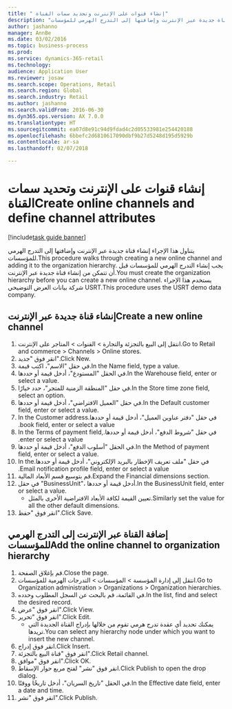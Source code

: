 ```yaml
--- 
title: " إنشاء قنوات على الإنترنت وتحديد سمات القناة"
description: "يتناول هذا الإجراء إنشاء قناة جديدة عبر الإنترنت وإضافتها إلى التدرج الهرمي للمؤسسات."
author: jashanno
manager: AnnBe
ms.date: 03/02/2016
ms.topic: business-process
ms.prod: 
ms.service: dynamics-365-retail
ms.technology: 
audience: Application User
ms.reviewer: josaw
ms.search.scope: Operations, Retail
ms.search.region: Global
ms.search.industry: Retail
ms.author: jashanno
ms.search.validFrom: 2016-06-30
ms.dyn365.ops.version: AX 7.0.0
ms.translationtype: HT
ms.sourcegitcommit: ea07d8e91c94d9fdad4c2d05533981e254420188
ms.openlocfilehash: 6bbefc2d6810617090dbf9b27d5248d195d5929b
ms.contentlocale: ar-sa
ms.lasthandoff: 02/07/2018

---
```

# <a name="create-online-channels-and-define-channel-attributes"></a><span data-ttu-id="60361-103"> إنشاء قنوات على الإنترنت وتحديد سمات القناة</span><span class="sxs-lookup"><span data-stu-id="60361-103">Create online channels and define channel attributes</span></span>

[!include[task guide banner](../includes/task-guide-banner.md)]

<span data-ttu-id="60361-104">يتناول هذا الإجراء إنشاء قناة جديدة عبر الإنترنت وإضافتها إلى التدرج الهرمي للمؤسسات.</span><span class="sxs-lookup"><span data-stu-id="60361-104">This procedure walks through creating a new online channel and adding it to the organization hierarchy.</span></span> <span data-ttu-id="60361-105">يجب إنشاء التدرج الهرمي للمؤسسات قبل أن تتمكن من إنشاء قناة جديدة عبر الإنترنت.</span><span class="sxs-lookup"><span data-stu-id="60361-105">You must create the organization hierarchy before you can create a new online channel.</span></span> <span data-ttu-id="60361-106">يستخدم هذا الإجراء شركة بيانات العرض التوضيحي USRT.</span><span class="sxs-lookup"><span data-stu-id="60361-106">This procedure uses the USRT demo data company.</span></span>


## <a name="create-a-new-online-channel"></a><span data-ttu-id="60361-107">إنشاء قناة جديدة عبر الإنترنت</span><span class="sxs-lookup"><span data-stu-id="60361-107">Create a new online channel</span></span>
1. <span data-ttu-id="60361-108">انتقل إلى البيع بالتجزئة والتجارة > القنوات > المتاجر على الإنترنت.</span><span class="sxs-lookup"><span data-stu-id="60361-108">Go to Retail and commerce > Channels > Online stores.</span></span>
2. <span data-ttu-id="60361-109">انقر فوق "جديد".</span><span class="sxs-lookup"><span data-stu-id="60361-109">Click New.</span></span>
3. <span data-ttu-id="60361-110">في حقل "الاسم"، اكتب قيمة.</span><span class="sxs-lookup"><span data-stu-id="60361-110">In the Name field, type a value.</span></span>
4. <span data-ttu-id="60361-111">في الحقل "المستودع"، أدخل قيمة أو حددها.</span><span class="sxs-lookup"><span data-stu-id="60361-111">In the Warehouse field, enter or select a value.</span></span>
5. <span data-ttu-id="60361-112">في حقل "‏‫المنطقة الزمنية للمتجر‬"، حدد خيارًا.</span><span class="sxs-lookup"><span data-stu-id="60361-112">In the Store time zone field, select an option.</span></span>
6. <span data-ttu-id="60361-113">في حقل "العميل الافتراضي"، أدخل قيمة أو حددها.</span><span class="sxs-lookup"><span data-stu-id="60361-113">In the Default customer field, enter or select a value.</span></span>
7. <span data-ttu-id="60361-114">في حقل "‏‫دفتر عناوين العميل"، أدخل قيمة أو حددها.</span><span class="sxs-lookup"><span data-stu-id="60361-114">In the Customer address book field, enter or select a value.</span></span>
8. <span data-ttu-id="60361-115">في حقل "‏‫شروط الدفع"، أدخل قيمة أو حددها.</span><span class="sxs-lookup"><span data-stu-id="60361-115">In the Terms of payment field, enter or select a value.</span></span>
9. <span data-ttu-id="60361-116">في الحقل "أسلوب الدفع"، أدخل قيمة أو حددها.</span><span class="sxs-lookup"><span data-stu-id="60361-116">In the Method of payment field, enter or select a value.</span></span>
10. <span data-ttu-id="60361-117">في حقل "‏‫ملف تعريف الإخطار بالبريد الإلكتروني"، أدخل قيمة أو حددها.</span><span class="sxs-lookup"><span data-stu-id="60361-117">In the Email notification profile field, enter or select a value.</span></span>
11. <span data-ttu-id="60361-118">قم بتوسيع قسم الأبعاد المالية.</span><span class="sxs-lookup"><span data-stu-id="60361-118">Expand the Financial dimensions section.</span></span>
12. <span data-ttu-id="60361-119">في حقل "BusinessUnit"، أدخل قيمة أو حددها.</span><span class="sxs-lookup"><span data-stu-id="60361-119">In the BusinessUnit field, enter or select a value.</span></span>
    * <span data-ttu-id="60361-120">تعيين القيمة لكافة الأبعاد الافتراضية الأخرى بالمثل.</span><span class="sxs-lookup"><span data-stu-id="60361-120">Similarly set the value for all the other default dimensions.</span></span>  
13. <span data-ttu-id="60361-121">انقر فوق "حفظ".</span><span class="sxs-lookup"><span data-stu-id="60361-121">Click Save.</span></span>

## <a name="add-the-online-channel-to-organization-hierarchy"></a><span data-ttu-id="60361-122">إضافة القناة عبر الإنترنت إلى التدرج الهرمي للمؤسسات</span><span class="sxs-lookup"><span data-stu-id="60361-122">Add the online channel to organization hierarchy</span></span>
1. <span data-ttu-id="60361-123">قم بإغلاق الصفحة.</span><span class="sxs-lookup"><span data-stu-id="60361-123">Close the page.</span></span>
2. <span data-ttu-id="60361-124">انتقل إلى إدارة المؤسسة > المؤسسات > التدرجات الهرمية للمؤسسات.</span><span class="sxs-lookup"><span data-stu-id="60361-124">Go to Organization administration > Organizations > Organization hierarchies.</span></span>
3. <span data-ttu-id="60361-125">في القائمة، قم بالبحث عن السجل المطلوب وحدده.</span><span class="sxs-lookup"><span data-stu-id="60361-125">In the list, find and select the desired record.</span></span>
4. <span data-ttu-id="60361-126">انقر فوق "عرض".</span><span class="sxs-lookup"><span data-stu-id="60361-126">Click View.</span></span>
5. <span data-ttu-id="60361-127">انقر فوق "تحرير".</span><span class="sxs-lookup"><span data-stu-id="60361-127">Click Edit.</span></span>
    * <span data-ttu-id="60361-128">يمكنك تحديد أي عقدة تدرج هرمي تقوم من خلالها بإدراج القناة الجديدة التي تريدها.</span><span class="sxs-lookup"><span data-stu-id="60361-128">You can select any hierarchy node under which you want to insert the new channel.</span></span>  
6. <span data-ttu-id="60361-129">انقر فوق إدراج.</span><span class="sxs-lookup"><span data-stu-id="60361-129">Click Insert.</span></span>
7. <span data-ttu-id="60361-130">انقر فوق "قناة البيع بالتجزئة‬".</span><span class="sxs-lookup"><span data-stu-id="60361-130">Click Retail channel.</span></span>
8. <span data-ttu-id="60361-131">انقر فوق "موافق".</span><span class="sxs-lookup"><span data-stu-id="60361-131">Click OK.</span></span>
9. <span data-ttu-id="60361-132">انقر فوق "نشر" لفتح مربع حوار الإسقاط‬.</span><span class="sxs-lookup"><span data-stu-id="60361-132">Click Publish to open the drop dialog.</span></span>
10. <span data-ttu-id="60361-133">في الحقل "تاريخ السريان"، أدخل تاريخًا ووقتًا.</span><span class="sxs-lookup"><span data-stu-id="60361-133">In the Effective date field, enter a date and time.</span></span>
11. <span data-ttu-id="60361-134">انقر فوق "نشر".</span><span class="sxs-lookup"><span data-stu-id="60361-134">Click Publish.</span></span>


